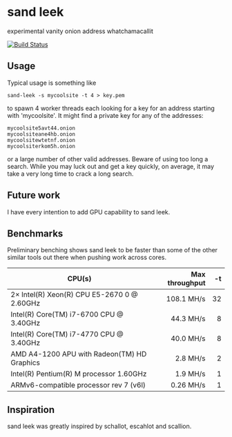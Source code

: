 # sand leek
experimental vanity onion address whatchamacallit

[![Build Status](https://travis-ci.org/phillid/sand-leek.svg?branch=master)](https://travis-ci.org/phillid/sand-leek)

## Usage

Typical usage is something like

	sand-leek -s mycoolsite -t 4 > key.pem

to spawn 4 worker threads each looking for a key for an address starting
with 'mycoolsite'. It might find a private key for any of the addresses:

	mycoolsite5avt44.onion
	mycoolsiteane4hb.onion
	mycoolsitewtetnf.onion
	mycoolsiterkom5h.onion

or a large number of other valid addresses. Beware of using too long a
search. While you may luck out and get a key quickly, on average, it
may take a very long time to crack a long search.

## Future work
I have every intention to add GPU capability to sand leek.

## Benchmarks
Preliminary benching shows sand leek to be faster than some of the other
similar tools out there when pushing work across cores.

| CPU(s)                                      | Max throughput | -t |
|---------------------------------------------|---------------:|---:|
| 2× Intel(R) Xeon(R) CPU E5-2670 0 @ 2.60GHz |     108.1 MH/s | 32 |
| Intel(R) Core(TM) i7-6700 CPU @ 3.40GHz     |      44.3 MH/s |  8 |
| Intel(R) Core(TM) i7-4770 CPU @ 3.40GHz     |      40.0 MH/s |  8 |
| AMD A4-1200 APU with Radeon(TM) HD Graphics |       2.8 MH/s |  2 |
| Intel(R) Pentium(R) M processor 1.60GHz     |       1.9 MH/s |  1 |
| ARMv6-compatible processor rev 7 (v6l)      |      0.26 MH/s |  1 |

## Inspiration
sand leek was greatly inspired by schallot, escahlot and scallion.


